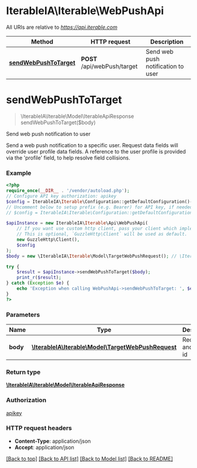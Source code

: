 # IterableIA\Iterable\WebPushApi

All URIs are relative to *https://api.iterable.com*

Method | HTTP request | Description
------------- | ------------- | -------------
[**sendWebPushToTarget**](WebPushApi.md#sendwebpushtotarget) | **POST** /api/webPush/target | Send web push notification to user

# **sendWebPushToTarget**
> \IterableIA\Iterable\Model\IterableApiResponse sendWebPushToTarget($body)

Send web push notification to user

Send a web push notification to a specific user. Request data fields will override user profile data fields. A reference to the user profile is provided via the 'profile' field, to help resolve field collisions.

### Example
```php
<?php
require_once(__DIR__ . '/vendor/autoload.php');
// Configure API key authorization: apikey
$config = IterableIA\Iterable\Configuration::getDefaultConfiguration()->setApiKey('Api_Key', 'YOUR_API_KEY');
// Uncomment below to setup prefix (e.g. Bearer) for API key, if needed
// $config = IterableIA\Iterable\Configuration::getDefaultConfiguration()->setApiKeyPrefix('Api_Key', 'Bearer');

$apiInstance = new IterableIA\Iterable\Api\WebPushApi(
    // If you want use custom http client, pass your client which implements `GuzzleHttp\ClientInterface`.
    // This is optional, `GuzzleHttp\Client` will be used as default.
    new GuzzleHttp\Client(),
    $config
);
$body = new \IterableIA\Iterable\Model\TargetWebPushRequest(); // \IterableIA\Iterable\Model\TargetWebPushRequest | Recipient and email id

try {
    $result = $apiInstance->sendWebPushToTarget($body);
    print_r($result);
} catch (Exception $e) {
    echo 'Exception when calling WebPushApi->sendWebPushToTarget: ', $e->getMessage(), PHP_EOL;
}
?>
```

### Parameters

Name | Type | Description  | Notes
------------- | ------------- | ------------- | -------------
 **body** | [**\IterableIA\Iterable\Model\TargetWebPushRequest**](../Model/TargetWebPushRequest.md)| Recipient and email id |

### Return type

[**\IterableIA\Iterable\Model\IterableApiResponse**](../Model/IterableApiResponse.md)

### Authorization

[apikey](../../README.md#apikey)

### HTTP request headers

 - **Content-Type**: application/json
 - **Accept**: application/json

[[Back to top]](#) [[Back to API list]](../../README.md#documentation-for-api-endpoints) [[Back to Model list]](../../README.md#documentation-for-models) [[Back to README]](../../README.md)

